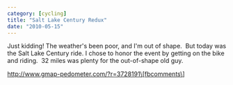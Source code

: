 ```yaml
---
category: [cycling]
title: "Salt Lake Century Redux"
date: "2010-05-15"
---
```


Just kidding! The weather's been poor, and I'm out of shape.  But today was the Salt Lake Century ride. I chose to honor the event by getting on the bike and riding.  32 miles was plenty for the out-of-shape old guy.

http://www.gmap-pedometer.com/?r=3728191\[fbcomments\]
